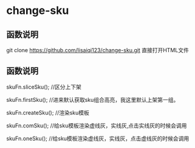 # change-sku

## 函数说明
git clone https://github.com/lisaiqi123/change-sku.git
直接打开HTML文件

## 函数说明
skuFn.sliceSku(); //区分上下架<br/>

skuFn.firstSku(); //进来默认获取sku组合高亮，我这里默认上架第一组。<br/>

skuFn.createSku(); //渲染sku模板<br/>

skuFn.comSku(); //给sku模板渲染虚线灰，实线灰,点击实线灰的时候会调用<br/>

skuFn.oneSku(); //给sku模板渲染虚线灰，实线灰，点击虚线灰的时候会调用<br/>

